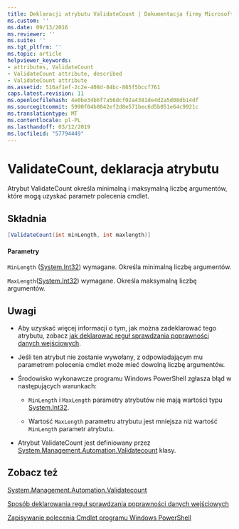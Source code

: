 ```yaml
---
title: Deklaracji atrybutu ValidateCount | Dokumentacja firmy Microsoft
ms.custom: ''
ms.date: 09/13/2016
ms.reviewer: ''
ms.suite: ''
ms.tgt_pltfrm: ''
ms.topic: article
helpviewer_keywords:
- attributes, ValidateCount
- ValidateCount attribute, described
- ValidateCount attribute
ms.assetid: 516af1ef-2c2e-408d-84bc-865f5bccf761
caps.latest.revision: 11
ms.openlocfilehash: 4e0be34b6f7a56dcf02a4381de4d2a5d08db14df
ms.sourcegitcommit: 5990f04b8042ef2d8e571bec6d5b051e64c9921c
ms.translationtype: MT
ms.contentlocale: pl-PL
ms.lasthandoff: 03/12/2019
ms.locfileid: "57794449"
---
```

# <a name="validatecount-attribute-declaration"></a>ValidateCount, deklaracja atrybutu

Atrybut ValidateCount określa minimalną i maksymalną liczbę argumentów, które mogą uzyskać parametr polecenia cmdlet.

## <a name="syntax"></a>Składnia

```csharp
[ValidateCount(int minLength, int maxlength)]
```

#### <a name="parameters"></a>Parametry

`MinLength` ([System.Int32](/dotnet/api/System.Int32)) wymagane. Określa minimalną liczbę argumentów.

`MaxLength`([System.Int32](/dotnet/api/System.Int32)) wymagane. Określa maksymalną liczbę argumentów.

## <a name="remarks"></a>Uwagi

- Aby uzyskać więcej informacji o tym, jak można zadeklarować tego atrybutu, zobacz [jak deklarować reguł sprawdzania poprawności danych wejściowych](http://msdn.microsoft.com/en-us/544c2100-62ba-4be4-b2a2-cc0d4e4fc45b).

- Jeśli ten atrybut nie zostanie wywołany, z odpowiadającym mu parametrem polecenia cmdlet może mieć dowolną liczbę argumentów.

- Środowisko wykonawcze programu Windows PowerShell zgłasza błąd w następujących warunkach:

    - `MinLength` i `MaxLength` parametry atrybutów nie mają wartości typu [System.Int32](/dotnet/api/System.Int32).

    - Wartość `MaxLength` parametru atrybutu jest mniejsza niż wartość `MinLength` parametr atrybutu.

- Atrybut ValidateCount jest definiowany przez [System.Management.Automation.Validatecount](/dotnet/api/System.Management.Automation.ValidateCount) klasy.

## <a name="see-also"></a>Zobacz też

[System.Management.Automation.Validatecount](/dotnet/api/System.Management.Automation.ValidateCount)

[Sposób deklarowania reguł sprawdzania poprawności danych wejściowych](http://msdn.microsoft.com/en-us/544c2100-62ba-4be4-b2a2-cc0d4e4fc45b)

[Zapisywanie polecenia Cmdlet programu Windows PowerShell](./writing-a-windows-powershell-cmdlet.md)
